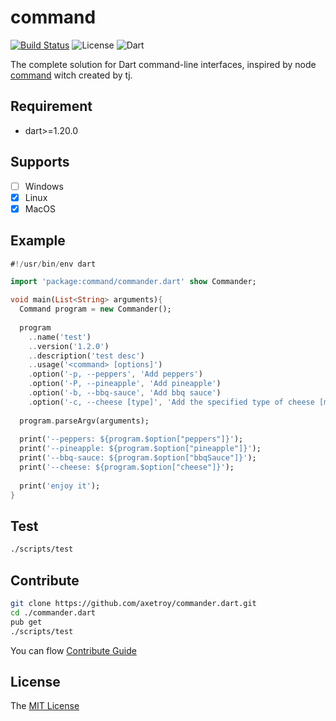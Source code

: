 # command
[![Build Status](https://travis-ci.org/axetroy/commander.dart.svg?branch=master)](https://travis-ci.org/axetroy/commander.dart)
![License](https://img.shields.io/badge/license-MIT-green.svg)
![Dart](https://img.shields.io/badge/dart-%3E=1.20.0-blue.svg?style=flat-square)

The complete solution for Dart command-line interfaces, inspired by node [command](https://github.com/tj/commander.js) witch created by tj.

## Requirement

- dart>=1.20.0

## Supports

- [ ] Windows
- [x] Linux
- [x] MacOS

## Example

```dart
#!/usr/bin/env dart

import 'package:command/commander.dart' show Commander;

void main(List<String> arguments){
  Command program = new Commander();
  
  program
    ..name('test')
    ..version('1.2.0')
    ..description('test desc')
    ..usage('<command> [options]')
    .option('-p, --peppers', 'Add peppers')
    .option('-P, --pineapple', 'Add pineapple')
    .option('-b, --bbq-sauce', 'Add bbq sauce')
    .option('-c, --cheese [type]', 'Add the specified type of cheese [marble]');
  
  program.parseArgv(arguments);
  
  print('--peppers: ${program.$option["peppers"]}');
  print('--pineapple: ${program.$option["pineapple"]}');
  print('--bbq-sauce: ${program.$option["bbqSauce"]}');
  print('--cheese: ${program.$option["cheese"]}');
  
  print('enjoy it');
}
```

## Test
```bash
./scripts/test
```

## Contribute

```bash
git clone https://github.com/axetroy/commander.dart.git
cd ./commander.dart
pub get
./scripts/test
```

You can flow [Contribute Guide](https://github.com/axetroy/commander.dart/blob/master/contributing.md)

## License

The [MIT License](https://github.com/axetroy/commander.dart/blob/master/LICENSE)